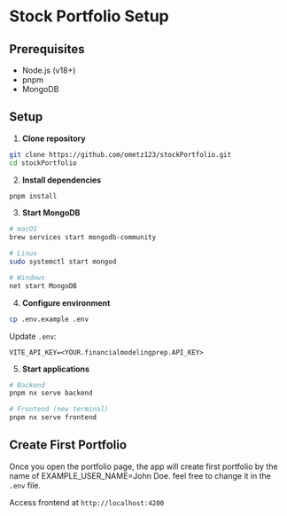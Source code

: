 # Stock Portfolio Setup

## Prerequisites
- Node.js (v18+)
- pnpm
- MongoDB

## Setup

1. **Clone repository**
```bash
git clone https://github.com/ometz123/stockPortfolio.git
cd stockPortfolio
```

2. **Install dependencies**
```bash
pnpm install
```

3. **Start MongoDB**
```bash
# macOS
brew services start mongodb-community

# Linux
sudo systemctl start mongod

# Windows
net start MongoDB
```

4. **Configure environment**
```bash
cp .env.example .env
```

Update `.env`:
```env
VITE_API_KEY=<YOUR.financialmodelingprep.API_KEY>
```

5. **Start applications**
```bash
# Backend
pnpm nx serve backend

# Frontend (new terminal)
pnpm nx serve frontend
```

## Create First Portfolio

Once you open the portfolio page, 
the app will create first portfolio by the name of 
EXAMPLE_USER_NAME=John Doe.
feel free to change it in the `.env` file.


Access frontend at `http://localhost:4200`
